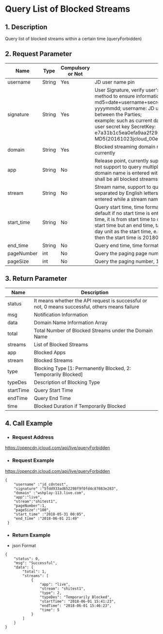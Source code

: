# **Query List of Blocked Streams**

## **1. Description**

Query list of blocked streams within a certain time (queryForbidden)

## **2. Request Parameter**

| Name      | Type   | Compulsory or Not | Description                                                         |
| ---------- | ------ | -------- | ------------------------------------------------------------ |
| username   | String | Yes       | JD user name pin                                                |
| signature | String   | Yes           | User Signature, verify user's identity information through md5 method to ensure information security.</br> md5=date+username+secret key SecretKey; date: format is yyyymmdd; username: JD user name pin secret key: agreed between the Parties;</br> example: such as current date 2016-10-23, user pin: jcloud_00, user secret key SecretKey: e7a31b1c5ea0efa9aa2f29c6559f7d61, then the signature is MD5(20161023jcloud_00e7a31b1c5ea0efa9aa2f29c6559f7d61) |
| domain     | String | Yes       | Blocked streaming domain name, only support single domain name currently                                   |
| app        | String | No       | Release point, currently support to query single release point but not support to query multiple points at the same time. When only a domain name is entered without entering an app, the inquiry results shall be all blocked streams under this domain name |
| stream     | String | No       | Stream name, support to query multiple stream names, which is separated by English letters, e.g. stream1, stream2; an app must be entered while a stream name is entered |
| start_time | String | No       | Query start time, time format: yyyy-mm-dd hh:mi; it is today by default if no start time is entered; if there is a start time but no end time, it is from start time to current time by default; if there is no start time but an end time, take the 0 o’clock of the end time in a day unit as the start time, e.g. if the end time is 20180529 14:29, then the start time is 20180529 00:00 |
| end_time   | String | No       | Query end time, time format: yyyy-mm-dd hh:mi;                   |
| pageNumber | int    | No       | Query the paging page number, 1 by default if not uploaded                                    |
| pageSize   | int    | No       | Query the paging number, 10 by default if not uploaded                                   |

## **3. Return Parameter**

| **Name**  | **Description**                                         |
| --------- | ------------------------------------------------ |
| status    | It means whether the API request is successful or not, 0 means successful, others means failure|
| msg       | Notification Information                                         |
| data      | Domain Name Information Array                                    |
| total     | Total Number of Blocked Streams under the Domain Name                               |
| streams   | List of Blocked Streams                                       |
| app       | Blocked Apps                                          |
| stream    | Blocked Streams                                       |
| type      | Blocking Type [1: Permanently Blocked, 2: Temporarily Blocked]               |
| typeDes   | Description of Blocking Type                                     |
| startTime | Query Start Time                                     |
| endTime   | Query End Time                                     |
| time      | Blocked Duration if Temporarily Blocked                             |

## **4. Call Example**

- ### **Request Address**

https://opencdn.jcloud.com/api/live/queryForbidden

- ### **Request Example**

https://opencdn.jcloud.com/api/live/queryForbidden
```
{
    "username" :"jd_cdntest",
    "signature" :"5fdd933ad652298f9f0fd4c87883e283",
    "domain" :"wshplay-113.live.com",
    "app":"live",
    "stream":"shitest1",
    "pageNumber":1,
    "pageSize":"100",
    "start_time" :"2018-05-31 00:05",
    "end_time" :"2018-06-01 21:49"
 }
```
- ### **Return Example**

* json Format
```
{
    "status": 0,
    "msg": "Successful",
    "data": {
        "total": 1,
        "streams": [
            {
                "app": "live",
                "stream": "shitest1",
                "type": 2,
                "typeDes": "Temporarily Blocked",
                "startTime": "2018-06-01 15:41:23",
                "endTime": "2018-06-01 15:46:23",
                "time": 5
            }
        ]
    }
}
```
